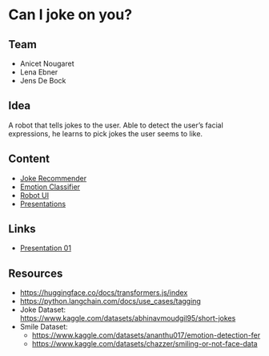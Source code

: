 # Can I joke on you?

## Team
- Anicet Nougaret
- Lena Ebner
- Jens De Bock

## Idea

A robot that tells jokes to the user. Able to detect the user’s facial expressions, he learns to pick jokes the user seems to like.

## Content
- [Joke Recommender](./joke_recommender/)
- [Emotion Classifier](./emotion_classification/)
- [Robot UI](./robot_ui/)
- [Presentations](./presentations)

## Links
- [Presentation 01](https://docs.google.com/presentation/d/1JB8wn9jGe2sOnM-HTnyxz9yOSQSLPO_NgbTbA2yuGwo/edit#slide=id.g288f80c3119_0_0)



## Resources
- https://huggingface.co/docs/transformers.js/index
- https://python.langchain.com/docs/use_cases/tagging
- Joke Dataset: https://www.kaggle.com/datasets/abhinavmoudgil95/short-jokes
- Smile Dataset: 
  - https://www.kaggle.com/datasets/ananthu017/emotion-detection-fer
  - https://www.kaggle.com/datasets/chazzer/smiling-or-not-face-data

